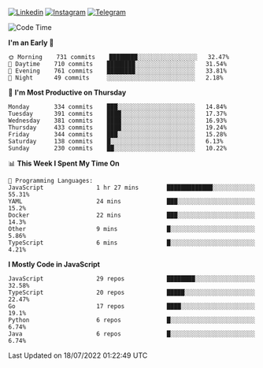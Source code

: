 [![Linkedin](https://img.shields.io/badge/-Archie-blue?style=flat-square&labelColor=gray&logo=Linkedin&logoColor=white&link=https://www.linkedin.com/in/archisdi)](https://www.linkedin.com/in/archisdi)
[![Instagram](https://img.shields.io/badge/-@archisdi-orange?style=flat-square&labelColor=gray&logo=Instagram&logoColor=white&link=https://www.instagram.com/archisdi)](https://www.instagram.com/archisdi)
[![Telegram](https://img.shields.io/badge/-aai-informational?style=flat-square&labelColor=gray&logo=telegram&logoColor=white&link=https://t.me/archisdi)](https://t.me/archisdi)

<!--START_SECTION:waka-->
![Code Time](http://img.shields.io/badge/Code%20Time-0%20secs-blue)

**I'm an Early 🐤** 

```text
🌞 Morning    731 commits    ████████░░░░░░░░░░░░░░░░░   32.47% 
🌆 Daytime    710 commits    ████████░░░░░░░░░░░░░░░░░   31.54% 
🌃 Evening    761 commits    ████████░░░░░░░░░░░░░░░░░   33.81% 
🌙 Night      49 commits     ░░░░░░░░░░░░░░░░░░░░░░░░░   2.18%

```
📅 **I'm Most Productive on Thursday** 

```text
Monday       334 commits    ███░░░░░░░░░░░░░░░░░░░░░░   14.84% 
Tuesday      391 commits    ████░░░░░░░░░░░░░░░░░░░░░   17.37% 
Wednesday    381 commits    ████░░░░░░░░░░░░░░░░░░░░░   16.93% 
Thursday     433 commits    ████░░░░░░░░░░░░░░░░░░░░░   19.24% 
Friday       344 commits    ███░░░░░░░░░░░░░░░░░░░░░░   15.28% 
Saturday     138 commits    █░░░░░░░░░░░░░░░░░░░░░░░░   6.13% 
Sunday       230 commits    ██░░░░░░░░░░░░░░░░░░░░░░░   10.22%

```


📊 **This Week I Spent My Time On** 

```text
💬 Programming Languages: 
JavaScript               1 hr 27 mins        █████████████░░░░░░░░░░░░   55.31% 
YAML                     24 mins             ███░░░░░░░░░░░░░░░░░░░░░░   15.2% 
Docker                   22 mins             ███░░░░░░░░░░░░░░░░░░░░░░   14.3% 
Other                    9 mins              █░░░░░░░░░░░░░░░░░░░░░░░░   5.86% 
TypeScript               6 mins              █░░░░░░░░░░░░░░░░░░░░░░░░   4.21%

```

**I Mostly Code in JavaScript** 

```text
JavaScript               29 repos            ████████░░░░░░░░░░░░░░░░░   32.58% 
TypeScript               20 repos            █████░░░░░░░░░░░░░░░░░░░░   22.47% 
Go                       17 repos            ████░░░░░░░░░░░░░░░░░░░░░   19.1% 
Python                   6 repos             █░░░░░░░░░░░░░░░░░░░░░░░░   6.74% 
Java                     6 repos             █░░░░░░░░░░░░░░░░░░░░░░░░   6.74%

```



 Last Updated on 18/07/2022 01:22:49 UTC
<!--END_SECTION:waka-->